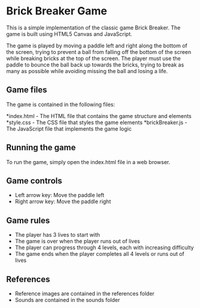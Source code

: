# **Brick Breaker Game**

This is a simple implementation of the classic game Brick Breaker. The game is built using HTML5 Canvas and JavaScript.

The game is played by moving a paddle left and right along the bottom of the screen, trying to prevent a ball from falling off the bottom of the screen while breaking bricks at the top of the screen. The player must use the paddle to bounce the ball back up towards the bricks, trying to break as many as possible while avoiding missing the ball and losing a life.

## Game files
The game is contained in the following files:

*index.html - The HTML file that contains the game structure and elements
*style.css - The CSS file that styles the game elements
*brickBreaker.js - The JavaScript file that implements the game logic


## Running the game
To run the game, simply open the index.html file in a web browser.

## Game controls
* Left arrow key: Move the paddle left
* Right arrow key: Move the paddle right

## Game rules
* The player has 3 lives to start with
* The game is over when the player runs out of lives
* The player can progress through 4 levels, each with increasing difficulty
* The game ends when the player completes all 4 levels or runs out of lives

## References
* Reference images are contained in the references folder
* Sounds are contained in the sounds folder
